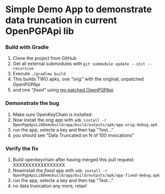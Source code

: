 # Simple Demo App to demonstrate data truncation in current OpenPGPApi lib


### Build with Gradle

1. Clone the project from GitHub
2. Get all external submodules with ``git submodule update --init --recursive``
3. Execute ``./gradlew build``
4. This builds TWO apks, one _"orig"_ with the original, unpatched OpenPGPApi
5. and one _"fixed"_ using  [my patched OpenPGPApi](https://github.com/mgeier63/openpgp-api)

### Demonstrate the bug

1. Make sure OpenKeyChain is installed
2. Now install the _orig_ app with ``adb install -r OpenPgpApiLibDemobuild/app/build/outputs/apk/app-orig-debug.apk``
3. run the app, selecte a key and then tap "Test..."
4. you should see "Data Truncated on N of 100 invocations"

### Verify the fix
1. Build openkeychain after having merged this pull request: XXXXXXXXXXXXXXXXX
2. Nowinstall the _fixed_ app with ``adb install -r OpenPgpApiLibDemobuild/app/build/outputs/apk/app-fixed-debug.apk``
3. run the app, selecte a key and then tap "Test..."
4. no data truncation any more, relax!

